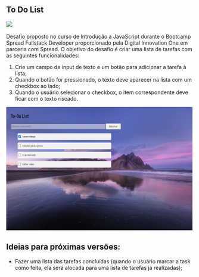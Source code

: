 ## To Do List
<img src="https://img.shields.io/badge/STATUS-EM%20DESENVOLVIMENTO-green" width="200">

Desafio proposto no curso de Introdução a JavaScript durante o Bootcamp Spread Fullstack Developer proporcionado pela Digital Innovation One em parceria com Spread. O objetivo do desafio é criar uma lista de tarefas com as seguintes funcionalidades:
 1. Crie um campo de input de texto e um botão para adicionar a tarefa à lista;
 2. Quando o botão for pressionado, o texto deve aparecer na lista com um checkbox ao lado;
 3. Quando o usuário selecionar o checkbox, o item correspondente deve ficar com o texto riscado. 

<img src="./assets/img/to-do-list-preview.png" width="500">

## Ideias para próximas versões:
 - Fazer uma lista das tarefas concluídas (quando o usuário marcar a task como feita, ela será alocada para uma lista de tarefas já realizadas);